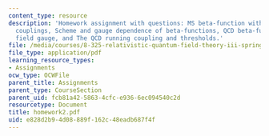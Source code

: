 ```yaml
---
content_type: resource
description: 'Homework assignment with questions: MS beta-function with multiple dimensionful
  couplings, Scheme and gauge dependence of beta-functions, QCD beta-function in background
  field gauge, and The QCD running coupling and thresholds.'
file: /media/courses/8-325-relativistic-quantum-field-theory-iii-spring-2007/e828d2b94d08889f162c48eadb687f4f_homework2.pdf
file_type: application/pdf
learning_resource_types:
- Assignments
ocw_type: OCWFile
parent_title: Assignments
parent_type: CourseSection
parent_uid: fcb81a42-5863-4cfc-e936-6ec094540c2d
resourcetype: Document
title: homework2.pdf
uid: e828d2b9-4d08-889f-162c-48eadb687f4f
---
```

